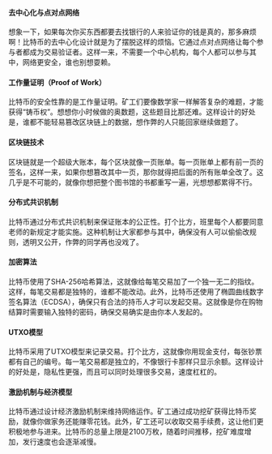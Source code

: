 #### 去中心化与点对点网络

想象一下，如果每次你买东西都要去找银行的人来验证你的钱是真的，那多麻烦啊！比特币的去中心化设计就是为了摆脱这样的烦恼。它通过点对点网络让每个参与者都成为交易验证者。这样一来，不需要一个中心机构，每个人都可以参与其中，网络更安全，谁也别想耍赖。

#### 工作量证明（Proof of Work）

比特币的安全性靠的是工作量证明。矿工们要像数学家一样解答复杂的难题，才能获得“铸币权”。想想你小时候做的奥数题，这些题目比那还难。这样设计的好处是，谁都不能轻易篡改区块链上的数据，想作弊的人只能回家继续做题了。

#### 区块链技术

区块链就是一个超级大账本，每个区块就像一页账单。每一页账单上都有前一页的签名，这样一来，如果你想篡改其中一页，那你就得把后面的所有账单全改了。这几乎是不可能的，就像你想把整个图书馆的书都重写一遍，光想想都累得不行。

#### 分布式共识机制

比特币通过分布式共识机制来保证账本的公正性。打个比方，班里每个人都要同意老师的新规定才能实施。这种机制让大家都参与其中，确保没有人可以偷偷改规则，透明又公开，作弊的同学再也没戏了。

#### 加密算法

比特币使用了SHA-256哈希算法，这就像给每笔交易加了一个独一无二的指纹。这样，每笔交易都是独特的，谁都不能改动。此外，比特币还使用了椭圆曲线数字签名算法（ECDSA），确保只有合法的持币人才可以发起交易。这就像是你在购物结算时需要输入独特的密码，确保交易确实是由你本人发起的。

#### UTXO模型

比特币采用了UTXO模型来记录交易。打个比方，这就像你用现金支付，每张钞票都有自己的编号。每一笔交易都是独立的，不像银行卡那样只显示余额。这样设计的好处是，隐私性更强，而且可以同时处理很多交易，速度杠杠的。

#### 激励机制与经济模型

比特币通过设计经济激励机制来维持网络运作。矿工通过成功挖矿获得比特币奖励，就像你做家务还能赚零花钱。此外，矿工还可以收取交易手续费，这让他们更积极地参与进来。比特币的总量上限是2100万枚，随着时间推移，挖矿难度增加，发行速度也会逐渐减慢。
